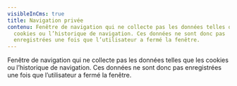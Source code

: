 ```yaml
---
visibleInCms: true
title: Navigation privée
contenu: Fenêtre de navigation qui ne collecte pas les données telles que les
  cookies ou l’historique de navigation. Ces données ne sont donc pas
  enregistrées une fois que l’utilisateur a fermé la fenêtre.
---
```

<!--StartFragment-->

Fenêtre de navigation qui ne collecte pas les données telles que les cookies ou l’historique de navigation. Ces données ne sont donc pas enregistrées une fois que l’utilisateur a fermé la fenêtre.

<!--EndFragment-->